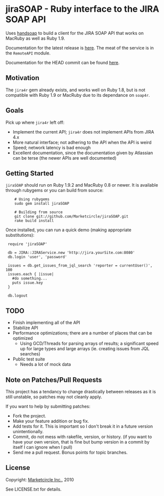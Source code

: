 jiraSOAP - Ruby interface to the JIRA SOAP API
==============================================

Uses [handsoap](http://wiki.github.com/unwire/handsoap/) to build a client for the JIRA SOAP API that works on MacRuby as well as Ruby 1.9.

Documentation for the latest release is [here](http://rubydoc.info/gems/jiraSOAP/). The meat of the service is in the `RemoteAPI` module.

Documentation for the HEAD commit can be found [here](http://rdoc.info/github/Marketcircle/jiraSOAP/master/frames).


Motivation
----------

The `jira4r` gem already exists, and works well on Ruby 1.8, but is not compatible with Ruby 1.9 or MacRuby due to its dependance on `soap4r`.


Goals
-----

Pick up where `jira4r` left off:

- Implement the current API; `jira4r` does not implement APIs from JIRA 4.x
- More natural interface; not adhering to the API when the API is weird
- Speed; network latency is bad enough
- Excellent documentation, since the documentation given by Atlassian can be terse (the newer APIs are well documented)


Getting Started
---------------

`jiraSOAP` should run on Ruby 1.9.2 and MacRuby 0.8 or newer. It is available through rubygems or you can build from source:

        # Using rubygems
        sudo gem install jiraSOAP

        # Building from source
        git clone git://github.com/Marketcircle/jiraSOAP.git
        rake build install

Once installed, you can run a quick demo (making appropriate substitutions):

     require 'jiraSOAP'

     db = JIRA::JIRAService.new 'http://jira.yourSite.com:8080'
     db.login 'user', 'password'

     issues = db.get_issues_from_jql_search 'reporter = currentUser()', 100
     issues.each { |issue|
       #do something...
       puts issue.key
     }

     db.logout


TODO
----

- Finish implementing all of the API
- Stabilize API
- Performance optimizations; there are a number of places that can be optimized
  + Using GCD/Threads for parsing arrays of results; a significant speed up for large types and large arrays (ie. creating issues from JQL searches)
- Public test suite
  + Needs a lot of mock data


Note on Patches/Pull Requests
-----------------------------

This project has a tendancy to change drastically between releases as it
is still unstable, so patches may not cleanly apply.

If you want to help by submitting patches:

* Fork the project.
* Make your feature addition or bug fix.
* Add tests for it. This is important so I don't break it in a
  future version unintentionally.
* Commit, do not mess with rakefile, version, or history.
  (if you want to have your own version, that is fine but
  bump version in a commit by itself I can ignore when I pull)
* Send me a pull request. Bonus points for topic branches.


License
-------

Copyright: [Marketcircle Inc.](http://www.marketcircle.com/), 2010

See LICENSE.txt for details.
